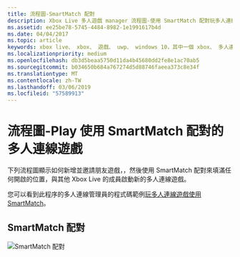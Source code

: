 ```yaml
---
title: 流程圖-SmartMatch 配對
description: Xbox Live 多人遊戲 manager 流程圖-使用 SmartMatch 配對玩多人連線遊戲。
ms.assetid: ee25be78-5745-4484-8982-1e1991617b4d
ms.date: 04/04/2017
ms.topic: article
keywords: xbox live、 xbox、 遊戲、 uwp、 windows 10，其中一個 xbox、 多人連線管理員、 流程圖
ms.localizationpriority: medium
ms.openlocfilehash: db3d5beaa5750d11da4b45680dd2fe8e1ac70ab5
ms.sourcegitcommit: b034650b684a767274d5d88746faeea373c8e34f
ms.translationtype: MT
ms.contentlocale: zh-TW
ms.lasthandoff: 03/06/2019
ms.locfileid: "57589913"
---
```

# <a name="flowchart---play-a-multiplayer-game-by-using-smartmatch-matchmaking"></a>流程圖-Play 使用 SmartMatch 配對的多人連線遊戲

下列流程圖顯示如何新增並邀請朋友遊戲，，然後使用 SmartMatch 配對來填滿任何開啟的位置，與其他 Xbox Live 的成員啟動新的多人連線遊戲。

您可以看到此程序的多人連線管理員的程式碼範例[玩多人連線遊戲使用 SmartMatch](../play-multiplayer-with-matchmaking.md)。

## <a name="smartmatch-matchmaking"></a>SmartMatch 配對

![SmartMatch 配對](../../../images/multiplayer/mpm-smartmatch-matchmaking.png)
